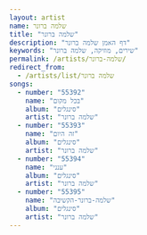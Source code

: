 ```yaml
---
layout: artist
name: שלמה ברונר
title: "שלמה ברונר"
description: "דף האמן שלמה ברונר"
keywords: "שירים, מוזיקה, שלמה ברונר"
permalink: /artists/שלמה-ברונר/
redirect_from:
  - /artists/list/שלמה ברונר
songs:
  - number: "55392"
    name: "בכל מקום"
    album: "סינגלים"
    artist: "שלמה ברונר"
  - number: "55393"
    name: "זה היום"
    album: "סינגלים"
    artist: "שלמה ברונר"
  - number: "55394"
    name: "ענני"
    album: "סינגלים"
    artist: "שלמה ברונר"
  - number: "55395"
    name: "שלמה-ברונר-הקשיבה"
    album: "סינגלים"
    artist: "שלמה ברונר"
---
```

